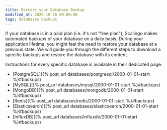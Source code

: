 ```yaml
---
title: Restore your Database Backup
modified_at: 2020-10-26 00:00:00
tags: databases backups
---
```


If your database is in a paid plan (i.e. it's not "free plan"), Scalingo makes automated backups of
your database on a daily basis. During your application lifetime, you might feel the need to restore
your database at a previous state. We will guide you through the different steps to download a
specific backups and restore the database with its content.

Instructions for every specific database is available in their dedicated page:

- [PostgreSQL]({% post_url databases/postgresql/2000-01-01-start %}#backups)
- [MySQL]({% post_url databases/mysql/2000-01-01-start %}#backups)
- [MongoDB]({% post_url databases/mongodb/2000-01-01-start %}#backups)
- [Redis]({% post_url databases/redis/2000-01-01-start %}#backups)
- [Elasticsearch]({% post_url databases/elasticsearch/2000-01-01-start %}#backups)
- [InfluxDB]({% post_url databases/influxdb/2000-01-01-start %}#backups)
